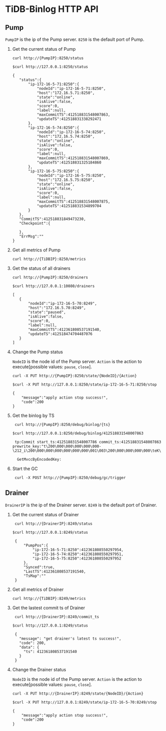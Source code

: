 # TiDB-Binlog HTTP API

## Pump

`PumpIP` is the ip of the Pump server. `8250` is the default port of Pump.

1. Get the current status of Pump

    ```shell
    curl http://{PumpIP}:8250/status
    ```

    ```shell
    $curl http://127.0.0.1:8250/status

   {
       "status":{
           "ip-172-16-5-71:8250":{
               "nodeId":"ip-172-16-5-71:8250",
               "host":"172.16.5.71:8250",
               "state":"online",
               "isAlive":false,
               "score":0,
               "label":null,
               "maxCommitTS":412518831548007863,
               "updateTS":412518831338292471
           },
           "ip-172-16-5-74:8250":{
               "nodeId":"ip-172-16-5-74:8250",
               "host":"172.16.5.74:8250",
               "state":"online",
               "isAlive":false,
               "score":0,
               "label":null,
               "maxCommitTS":412518831548007869,
               "updateTS":412518831325184860
           },
           "ip-172-16-5-75:8250":{
               "nodeId":"ip-172-16-5-75:8250",
               "host":"172.16.5.75:8250",
               "state":"online",
               "isAlive":false,
               "score":0,
               "label":null,
               "maxCommitTS":412518831548007875,
               "updateTS":412518831534899704
           }
       },
       "CommitTS":412518831849473230,
       "Checkpoint":{
   
       },
       "ErrMsg":""
   }
    ```

1. Get all metrics of Pump

    ```shell
    curl http://{TiDBIP}:8250/metrics
    ```

1. Get the status of all drainers

    ```shell
    curl http://{PumpIP}:8250/drainers
    ```

    ```shell
    $curl http://127.0.0.1:10080/drainers

   [
       {
           "nodeId":"ip-172-16-5-70:8249",
           "host":"172.16.5.70:8249",
           "state":"paused",
           "isAlive":false,
           "score":0,
           "label":null,
           "maxCommitTS":412361808537191540,
           "updateTS":412518474704487076
       }
   ]
    ```
1. Change the Pump status

    `NodeID` is the node id of the Pump server. `Action` is the action to execute[possible values: `pause`, `close`].

    ```shell
    curl -X PUT http://{PumpIP}:8250/state/{NodeID}/{Action}
    ```

    ```shell
    $curl -X PUT http://127.0.0.1:8250/state/ip-172-16-5-71:8250/stop
    
    {
        "message":"apply action stop success!",
        "code":200
    }
    ```
   
1. Get the binlog by TS

   ```shell
    curl http://{PumpIP}:8250/debug/binlog/{ts}
   ```
   
   ```shell
   $curl http://127.0.0.1:8250/debug/binlog/412518831548007863
   
    tp:Commit start_ts:412518831548007786 commit_ts:412518831548007863 prewrite_key:"t\200\000\000\000\000\000-\212_i\200\000\000\000\000\000\000\001\003\200\000\000\000\000\teK\003\200\000\000\000\000\007\230L"
    
     GetMvccByEncodedKey:
   ```

1. Start the GC

   ```shell
    curl -X POST http://{PumpIP}:8250/debug/gc/trigger
   ```

## Drainer

 `DrainerIP` is the ip of the Drainer server. `8249` is the default port of Drainer.

1. Get the current status of Drainer

   ```shell
    curl http://{DrainerIP}:8249/status
   ```
   
   ```shell
   $curl http://127.0.0.1:8249/status
   
    {
        "PumpPos":{
            "ip-172-16-5-71:8250":412361808550297954,
            "ip-172-16-5-74:8250":412361808550297951,
            "ip-172-16-5-75:8250":412361808550297952
        },
        "Synced":true,
        "LastTS":412361808537191540,
        "TsMap":""
    }
   ```
   
1. Get all metrics of Drainer

    ```shell
    curl http://{TiDBIP}:8249/metrics
    ```

1. Get the lastest commit ts of Drainer

   ```shell
    curl http://{DrainerIP}:8249/commit_ts
   ```
   
   ```shell
   $curl http://127.0.0.1:8249/status
   
    {
      "message": "get drainer's latest ts success!",
      "code": 200,
      "data": {
        "ts": 412361808537191540
      }
    }
   ```

1. Change the Drainer status

    `NodeID` is the node id of the Pump server. `Action` is the action to execute[possible values: `pause`, `close`].

    ```shell
    curl -X PUT http://{DrainerIP}:8249/state/{NodeID}/{Action}
    ```

    ```shell
    $curl -X PUT http://127.0.0.1:8249/state/ip-172-16-5-70:8249/stop
    
    {
        "message":"apply action stop success!",
        "code":200
    }
    ```